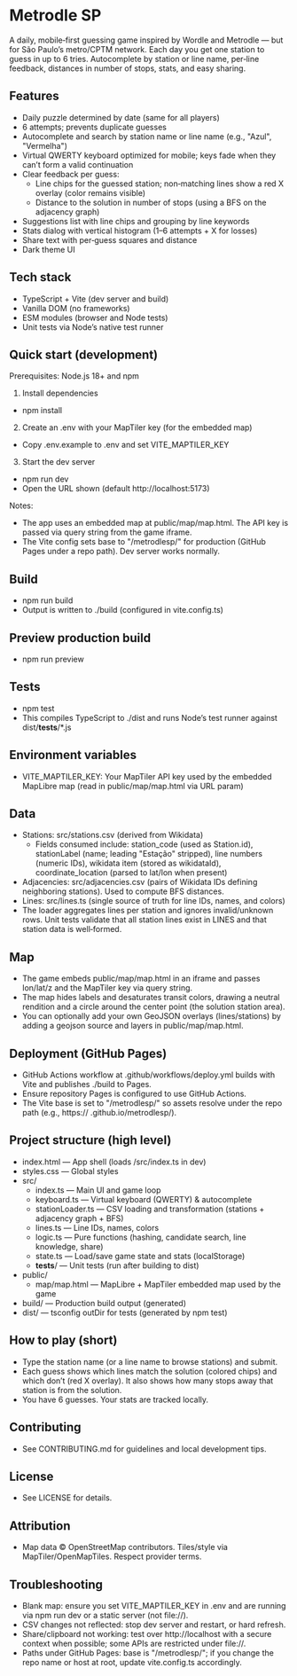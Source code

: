 # Metrodle SP

A daily, mobile‑first guessing game inspired by Wordle and Metrodle — but for São Paulo’s metro/CPTM network. Each day
you get one station to guess in up to 6 tries. Autocomplete by station or line name, per‑line feedback, distances in
number of stops, stats, and easy sharing.

## Features

- Daily puzzle determined by date (same for all players)
- 6 attempts; prevents duplicate guesses
- Autocomplete and search by station name or line name (e.g., "Azul", "Vermelha")
- Virtual QWERTY keyboard optimized for mobile; keys fade when they can’t form a valid continuation
- Clear feedback per guess:
    - Line chips for the guessed station; non‑matching lines show a red X overlay (color remains visible)
    - Distance to the solution in number of stops (using a BFS on the adjacency graph)
- Suggestions list with line chips and grouping by line keywords
- Stats dialog with vertical histogram (1–6 attempts + X for losses)
- Share text with per‑guess squares and distance
- Dark theme UI

## Tech stack

- TypeScript + Vite (dev server and build)
- Vanilla DOM (no frameworks)
- ESM modules (browser and Node tests)
- Unit tests via Node’s native test runner

## Quick start (development)

Prerequisites: Node.js 18+ and npm

1) Install dependencies

- npm install

2) Create an .env with your MapTiler key (for the embedded map)

- Copy .env.example to .env and set VITE_MAPTILER_KEY

3) Start the dev server

- npm run dev
- Open the URL shown (default http://localhost:5173)

Notes:

- The app uses an embedded map at public/map/map.html. The API key is passed via query string from the game iframe.
- The Vite config sets base to "/metrodlesp/" for production (GitHub Pages under a repo path). Dev server works
  normally.

## Build

- npm run build
- Output is written to ./build (configured in vite.config.ts)

## Preview production build

- npm run preview

## Tests

- npm test
- This compiles TypeScript to ./dist and runs Node’s test runner against dist/__tests__/*.js

## Environment variables

- VITE_MAPTILER_KEY: Your MapTiler API key used by the embedded MapLibre map (read in public/map/map.html via URL param)

## Data

- Stations: src/stations.csv (derived from Wikidata)
    - Fields consumed include: station_code (used as Station.id), stationLabel (name; leading "Estação" stripped), line
      numbers (numeric IDs), wikidata item (stored as wikidataId), coordinate_location (parsed to lat/lon when present)
- Adjacencies: src/adjacencies.csv (pairs of Wikidata IDs defining neighboring stations). Used to compute BFS distances.
- Lines: src/lines.ts (single source of truth for line IDs, names, and colors)
- The loader aggregates lines per station and ignores invalid/unknown rows. Unit tests validate that all station lines
  exist in LINES and that station data is well‑formed.

## Map

- The game embeds public/map/map.html in an iframe and passes lon/lat/z and the MapTiler key via query string.
- The map hides labels and desaturates transit colors, drawing a neutral rendition and a circle around the center
  point (the solution station area).
- You can optionally add your own GeoJSON overlays (lines/stations) by adding a geojson source and layers in
  public/map/map.html.

## Deployment (GitHub Pages)

- GitHub Actions workflow at .github/workflows/deploy.yml builds with Vite and publishes ./build to Pages.
- Ensure repository Pages is configured to use GitHub Actions.
- The Vite base is set to "/metrodlesp/" so assets resolve under the repo path (e.g., https://<user>
  .github.io/metrodlesp/).

## Project structure (high level)

- index.html — App shell (loads /src/index.ts in dev)
- styles.css — Global styles
- src/
    - index.ts — Main UI and game loop
    - keyboard.ts — Virtual keyboard (QWERTY) & autocomplete
    - stationLoader.ts — CSV loading and transformation (stations + adjacency graph + BFS)
    - lines.ts — Line IDs, names, colors
    - logic.ts — Pure functions (hashing, candidate search, line knowledge, share)
    - state.ts — Load/save game state and stats (localStorage)
    - __tests__/ — Unit tests (run after building to dist)
- public/
    - map/map.html — MapLibre + MapTiler embedded map used by the game
- build/ — Production build output (generated)
- dist/ — tsconfig outDir for tests (generated by npm test)

## How to play (short)

- Type the station name (or a line name to browse stations) and submit.
- Each guess shows which lines match the solution (colored chips) and which don’t (red X overlay). It also shows how
  many stops away that station is from the solution.
- You have 6 guesses. Your stats are tracked locally.

## Contributing

- See CONTRIBUTING.md for guidelines and local development tips.

## License

- See LICENSE for details.

## Attribution

- Map data © OpenStreetMap contributors. Tiles/style via MapTiler/OpenMapTiles. Respect provider terms.

## Troubleshooting

- Blank map: ensure you set VITE_MAPTILER_KEY in .env and are running via npm run dev or a static server (not file://).
- CSV changes not reflected: stop dev server and restart, or hard refresh.
- Share/clipboard not working: test over http://localhost with a secure context when possible; some APIs are restricted
  under file://.
- Paths under GitHub Pages: base is "/metrodlesp/"; if you change the repo name or host at root, update vite.config.ts
  accordingly.